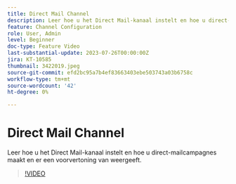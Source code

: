 ```yaml
---
title: Direct Mail Channel
description: Leer hoe u het Direct Mail-kanaal instelt en hoe u direct-mailcampagnes maakt en er een voorvertoning van weergeeft.
feature: Channel Configuration
role: User, Admin
level: Beginner
doc-type: Feature Video
last-substantial-update: 2023-07-26T00:00:00Z
jira: KT-10585
thumbnail: 3422019.jpeg
source-git-commit: efd2bc95a7b4ef83663403ebe503743a03b6758c
workflow-type: tm+mt
source-wordcount: '42'
ht-degree: 0%

---
```



# Direct Mail Channel

Leer hoe u het Direct Mail-kanaal instelt en hoe u direct-mailcampagnes maakt en er een voorvertoning van weergeeft.

>[!VIDEO](https://video.tv.adobe.com/v/3422019/?learn=on)
